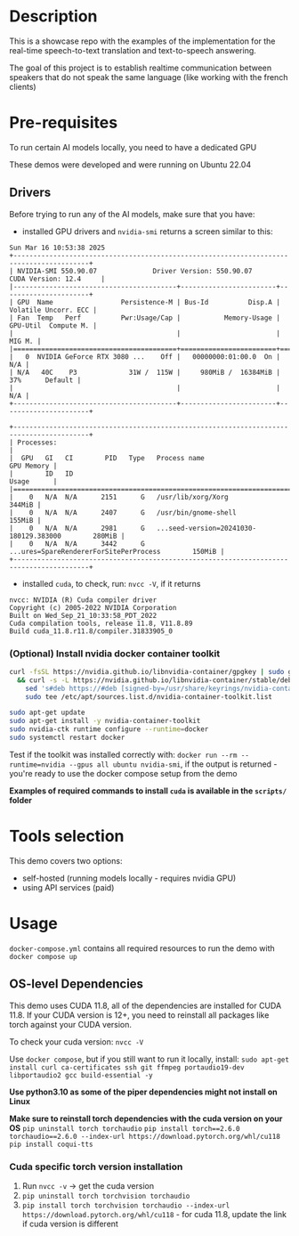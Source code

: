 # Description
This is a showcase repo with the examples of the implementation for the real-time speech-to-text translation and text-to-speech answering.

The goal of this project is to establish realtime communication between speakers that do not speak the same language (like working with the french clients)

# Pre-requisites
To run certain AI models locally, you need to have a dedicated GPU

These demos were developed and were running on Ubuntu 22.04

## Drivers
Before trying to run any of the AI models, make sure that you have: 
- installed GPU drivers and `nvidia-smi` returns a screen similar to this:
```
Sun Mar 16 10:53:38 2025       
+-----------------------------------------------------------------------------------------+
| NVIDIA-SMI 550.90.07              Driver Version: 550.90.07      CUDA Version: 12.4     |
|-----------------------------------------+------------------------+----------------------+
| GPU  Name                 Persistence-M | Bus-Id          Disp.A | Volatile Uncorr. ECC |
| Fan  Temp   Perf          Pwr:Usage/Cap |           Memory-Usage | GPU-Util  Compute M. |
|                                         |                        |               MIG M. |
|=========================================+========================+======================|
|   0  NVIDIA GeForce RTX 3080 ...    Off |   00000000:01:00.0  On |                  N/A |
| N/A   40C    P3             31W /  115W |     980MiB /  16384MiB |     37%      Default |
|                                         |                        |                  N/A |
+-----------------------------------------+------------------------+----------------------+
                                                                                         
+-----------------------------------------------------------------------------------------+
| Processes:                                                                              |
|  GPU   GI   CI        PID   Type   Process name                              GPU Memory |
|        ID   ID                                                               Usage      |
|=========================================================================================|
|    0   N/A  N/A      2151      G   /usr/lib/xorg/Xorg                            344MiB |
|    0   N/A  N/A      2407      G   /usr/bin/gnome-shell                          155MiB |
|    0   N/A  N/A      2981      G   ...seed-version=20241030-180129.383000        280MiB |
|    0   N/A  N/A      3442      G   ...ures=SpareRendererForSitePerProcess        150MiB |
+-----------------------------------------------------------------------------------------+
```
- installed `cuda`, to check, run: `nvcc -V`, if it returns 
```
nvcc: NVIDIA (R) Cuda compiler driver
Copyright (c) 2005-2022 NVIDIA Corporation
Built on Wed_Sep_21_10:33:58_PDT_2022
Cuda compilation tools, release 11.8, V11.8.89
Build cuda_11.8.r11.8/compiler.31833905_0
```

### (Optional) Install nvidia docker container toolkit
```sh
curl -fsSL https://nvidia.github.io/libnvidia-container/gpgkey | sudo gpg --dearmor -o /usr/share/keyrings/nvidia-container-toolkit-keyring.gpg \
  && curl -s -L https://nvidia.github.io/libnvidia-container/stable/deb/nvidia-container-toolkit.list | \
    sed 's#deb https://#deb [signed-by=/usr/share/keyrings/nvidia-container-toolkit-keyring.gpg] https://#g' | \
    sudo tee /etc/apt/sources.list.d/nvidia-container-toolkit.list

sudo apt-get update
sudo apt-get install -y nvidia-container-toolkit
sudo nvidia-ctk runtime configure --runtime=docker
sudo systemctl restart docker
```

Test if the toolkit was installed correctly with:
`docker run --rm --runtime=nvidia --gpus all ubuntu nvidia-smi`, if the output is returned - you're ready to use the docker compose setup from the demo

**Examples of required commands to install `cuda` is available in the `scripts/` folder**

# Tools selection
This demo covers two options:
- self-hosted (running models locally - requires nvidia GPU)
- using API services (paid)

# Usage
`docker-compose.yml` contains all required resources to run the demo with `docker compose up` 

## OS-level Dependencies
This demo uses CUDA 11.8, all of the dependencies are installed for CUDA 11.8. If your CUDA version is 12+, you need to reinstall all packages like torch against your CUDA version. 

To check your cuda version: `nvcc -V`

Use `docker compose`, but if you still want to run it locally, install: `sudo apt-get install curl ca-certificates ssh git ffmpeg portaudio19-dev libportaudio2 gcc build-essential -y`

**Use python3.10 as some of the piper dependencies might not install on Linux**

**Make sure to reinstall torch dependencies with the cuda version on your OS**
`pip uninstall torch torchaudio`
`pip install torch==2.6.0 torchaudio==2.6.0 --index-url https://download.pytorch.org/whl/cu118`
`pip install coqui-tts`

### Cuda specific torch version installation
1. Run `nvcc -v` -> get the cuda version
1. `pip uninstall torch torchvision torchaudio`
1. `pip install torch torchvision torchaudio --index-url https://download.pytorch.org/whl/cu118` - for cuda 11.8, update the link if cuda version is different
